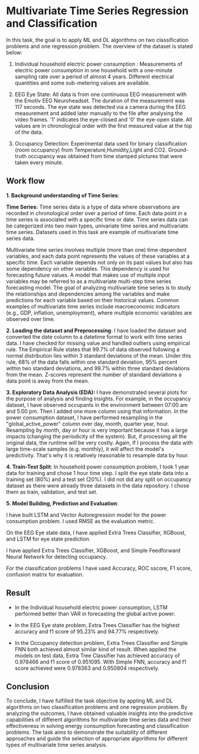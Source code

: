 # Multivariate Time Series Regression and Classification

In this task, the goal is to apply ML and DL algorithms on two classification problems and one regression problem. The overview of the dataset is stated below:

1. Individual household electric power consumption : Measurements of electric power consumption in one household with a one-minute sampling rate over a period of almost 4 years. Different electrical quantities and some sub-metering values are available. 

2. EEG Eye State: All data is from one continuous EEG measurement with the Emotiv EEG Neuroheadset. The duration of the measurement was 117 seconds. The eye state was detected via a camera during the EEG measurement and added later manually to the file after analysing the video frames. '1' indicates the eye-closed and '0' the eye-open state. All values are in chronological order with the first measured value at the top of the data.

3. Occupancy Detection: Experimental data used for binary classification (room occupancy) from Temperature,Humidity,Light and CO2. Ground-truth occupancy was obtained from time stamped pictures that were taken every minute.

## Work flow

**1. Background understanding of Time Series**:

**Time Series:** Time series data is a type of data where observations are recorded in chronological order over a period of time. Each data point in a time series is associated with a specific time or date. Time series data can be categorized into two main types, univariate time series and multivariate time series. Datasets used in this task are example of multivariate time series data. 

Multivariate time series involves multiple (more than one) time-dependent variables, and each data point represents the values of these variables at a specific time. Each variable depends not only on its past values but also has some dependency on other variables. This dependency is used for forecasting future values. A model that makes use of multiple input variables may be referred to as a multivariate multi-step time series forecasting model. The goal of analyzing multivariate time series is to study the relationships and dependencies among the variables and make predictions for each variable based on their historical values. Common examples of multivariate time series include macroeconomic indicators (e.g., GDP, inflation, unemployment), where multiple economic variables are observed over time.

**2. Loading the dataset and Preprocessing**: I have loaded the dataset and converted the date column to a datetime format to work with time series data. I have checked for missing value and handled outliers using empirical rule. The Empirical Rule states that 99.7% of data observed following a normal distribution lies within 3 standard deviations of the mean. Under this rule, 68% of the data falls within one standard deviation, 95% percent within two standard deviations, and 99.7% within three standard deviations from the mean. Z-scores represent the number of standard deviations a data point is away from the mean. 

**3. Exploratory Data Analysis (EDA):** I have demonstrated several plots for the purpose of analysis and finding insights. For example, in the occupancy dataset, I have observed occupants in the environment between 07:00 am and 5.00 pm. Then I added one more column using that information. In the power consumption dataset, I have performed resampling in the "global_active_power" column over day, month, quarter year, hour. Resampling by month, day or hour is very important because it has a large impacts (changing the periodicity of the system). But, if processing all the original data, the runtime will be very costly. Again, If I process the data with large time-scale samples (e.g. monthly), it will affect the model's predictivity. That's why it is relatively reasonable to resample data by hour.

**4. Train-Test Split**: In household power consumption problem, I took 1 year data for training and chose 1 hour time step. I split the eye state data into a training set (80%) and a test set (20%). I did not did any split on occupancy dataset as there were already three datasets in the data repository. I chose them as train, validation, and test set.

**5. Model Building, Prediction and Evaluation**:

I have built LSTM and Vector Autoregression model for the power consumption problem. I used RMSE as the evaluation metric.

On the EEG Eye state data, I have applied Extra Trees Classifier, XGBoost, and LSTM for eye state prediction.

I have applied Extra Trees Classifier, XGBoost, and Simple Feedforward Neural Network for detecting occupancy.

For the classification problems I have used Accuracy, ROC sscore, F1 score, confusion matrix for evaluation.

## Result

- In the Individual household electric power consumption, LSTM performed better than VAR in forecasting the global active power.

- In the EEG Eye state problem, Extra Trees Classifier has the highest accuracy and f1 score of 95.23% and 94.77% respectively.

- In the Occupancy detection problem, Extra Trees Classifier and Simple FNN both achieved almost similar kind of result. When applied the models on test data, Extra Tree Classifier has achieved accuracy of 0.978466 and f1 score of 0.951095. With Simple FNN, accuracy and f1 score achieved were 0.978363 and 0.950804 respectively.

## Conclusion

To conclude, I have fulfilled the task objective by appling ML and DL algorithms on two classification problems and one regression problem. By analyzing the outcomes, I have obtained valuable insights into the predictive capabilities of different algorithms for multivariate time series data and their effectiveness in solving energy consumption forecasting and classification problems. The task aims to demonstrate the suitability of different approaches and guide the selection of appropriate algorithms for different types of multivariate time series analysis.
